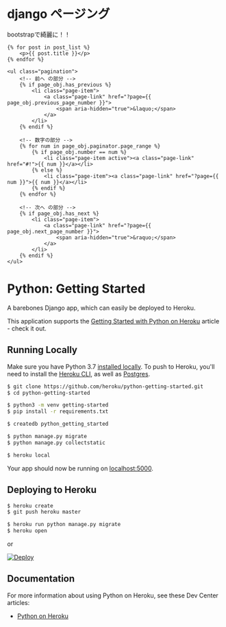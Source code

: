 # django ページング

bootstrapで綺麗に！！

```
{% for post in post_list %}
    <p>{{ post.title }}</p>
{% endfor %}

<ul class="pagination">
    <!-- 前へ の部分 -->
    {% if page_obj.has_previous %}
        <li class="page-item">
            <a class="page-link" href="?page={{ page_obj.previous_page_number }}">
                <span aria-hidden="true">&laquo;</span>
            </a>
        </li>
    {% endif %}

    <!-- 数字の部分 -->
    {% for num in page_obj.paginator.page_range %}
        {% if page_obj.number == num %}
            <li class="page-item active"><a class="page-link" href="#!">{{ num }}</a></li>
        {% else %}
            <li class="page-item"><a class="page-link" href="?page={{ num }}">{{ num }}</a></li>
        {% endif %}
    {% endfor %}

    <!-- 次へ の部分 -->
    {% if page_obj.has_next %}
        <li class="page-item">
            <a class="page-link" href="?page={{ page_obj.next_page_number }}">
                <span aria-hidden="true">&raquo;</span>
            </a>
        </li>
    {% endif %}
</ul>
```

# Python: Getting Started

A barebones Django app, which can easily be deployed to Heroku.

This application supports the [Getting Started with Python on Heroku](https://devcenter.heroku.com/articles/getting-started-with-python) article - check it out.

## Running Locally

Make sure you have Python 3.7 [installed locally](http://install.python-guide.org). To push to Heroku, you'll need to install the [Heroku CLI](https://devcenter.heroku.com/articles/heroku-cli), as well as [Postgres](https://devcenter.heroku.com/articles/heroku-postgresql#local-setup).

```sh
$ git clone https://github.com/heroku/python-getting-started.git
$ cd python-getting-started

$ python3 -m venv getting-started
$ pip install -r requirements.txt

$ createdb python_getting_started

$ python manage.py migrate
$ python manage.py collectstatic

$ heroku local
```

Your app should now be running on [localhost:5000](http://localhost:5000/).

## Deploying to Heroku

```sh
$ heroku create
$ git push heroku master

$ heroku run python manage.py migrate
$ heroku open
```
or

[![Deploy](https://www.herokucdn.com/deploy/button.svg)](https://heroku.com/deploy)

## Documentation

For more information about using Python on Heroku, see these Dev Center articles:

- [Python on Heroku](https://devcenter.heroku.com/categories/python)

